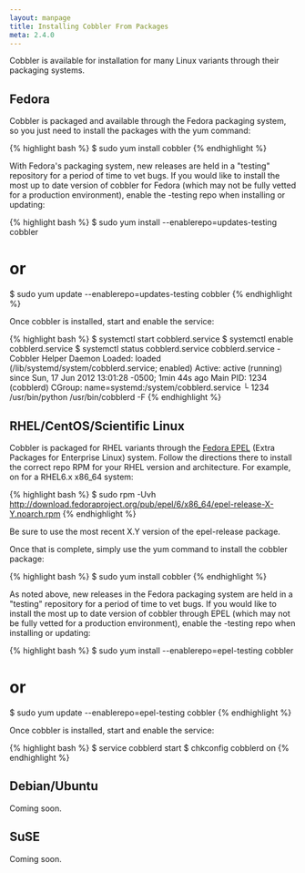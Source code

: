 ```yaml
---
layout: manpage
title: Installing Cobbler From Packages
meta: 2.4.0
---
```



Cobbler is available for installation for many Linux variants through their packaging systems.

## Fedora

Cobbler is packaged and available through the Fedora packaging system, so you just need to install the packages with the yum command:

{% highlight bash %}
$ sudo yum install cobbler
{% endhighlight %}

With Fedora's packaging system, new releases are held in a "testing" repository for a period of time to vet bugs. If you would like to install the most up to date version of cobbler for Fedora (which may not be fully vetted for a production environment), enable the -testing repo when installing or updating:

{% highlight bash %}
$ sudo yum install --enablerepo=updates-testing cobbler
# or
$ sudo yum update --enablerepo=updates-testing cobbler
{% endhighlight %}

Once cobbler is installed, start and enable the service:

{% highlight bash %}
$ systemctl start cobblerd.service
$ systemctl enable cobblerd.service
$ systemctl status cobblerd.service
cobblerd.service - Cobbler Helper Daemon
	  Loaded: loaded (/lib/systemd/system/cobblerd.service; enabled)
	  Active: active (running) since Sun, 17 Jun 2012 13:01:28 -0500; 1min 44s ago
	Main PID: 1234 (cobblerd)
	  CGroup: name=systemd:/system/cobblerd.service
		  └ 1234 /usr/bin/python /usr/bin/cobblerd -F
{% endhighlight %}

## RHEL/CentOS/Scientific Linux

Cobbler is packaged for RHEL variants through the [Fedora EPEL](http://fedoraproject.org/wiki/EPEL) (Extra Packages for Enterprise Linux) system. Follow the directions there to install the correct repo RPM for your RHEL version and architecture. For example, on for a RHEL6.x x86_64 system:

{% highlight bash %}
$ sudo rpm -Uvh http://download.fedoraproject.org/pub/epel/6/x86_64/epel-release-X-Y.noarch.rpm
{% endhighlight %}

Be sure to use the most recent X.Y version of the epel-release package.

Once that is complete, simply use the yum command to install the cobbler package:

{% highlight bash %}
$ sudo yum install cobbler
{% endhighlight %}

As noted above, new releases in the Fedora packaging system are held in a "testing" repository for a period of time to vet bugs. If you would like to install the most up to date version of cobbler through EPEL (which may not be fully vetted for a production environment), enable the -testing repo when installing or updating:

{% highlight bash %}
$ sudo yum install --enablerepo=epel-testing cobbler
# or
$ sudo yum update --enablerepo=epel-testing cobbler
{% endhighlight %}

Once cobbler is installed, start and enable the service:

{% highlight bash %}
$ service cobblerd start
$ chkconfig cobblerd on
{% endhighlight %}

## Debian/Ubuntu

Coming soon.

## SuSE

Coming soon.
